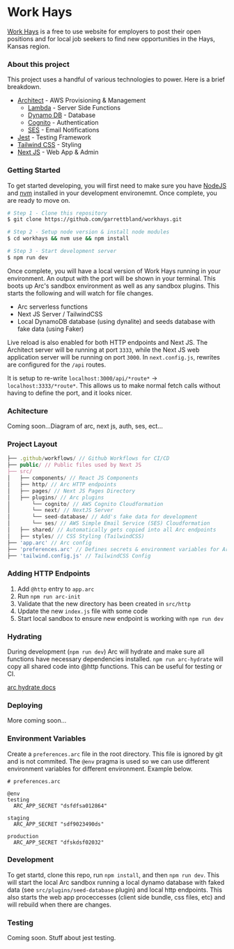 # Work Hays

[Work Hays](https://workhays.com) is a free to use website for employers to post their open positions and for local job seekers to find new opportunities in the Hays, Kansas region.

### About this project

This project uses a handful of various technologies to power. Here is a brief breakdown.

-   [Architect](https://arc.codes/) - AWS Provisioning & Management
    -   [Lambda](https://aws.amazon.com/lambda/) - Server Side Functions
    -   [Dynamo DB](https://aws.amazon.com/dynamodb/) - Database
    -   [Cognito](https://aws.amazon.com/cognito/) - Authentication
    -   [SES](https://aws.amazon.com/ses/) - Email Notifications
-   [Jest](https://jestjs.io/) - Testing Framework
-   [Tailwind CSS](https://tailwindcss.com/) - Styling
-   [Next JS](https://nextjs.org/) - Web App & Admin

### Getting Started

To get started developing, you will first need to make sure you have [NodeJS](https://nodejs.org/en) and [nvm](https://github.com/nvm-sh/nvm) installed in your development environemnt. Once complete, you are ready to move on.

```bash
# Step 1 - Clone this repository
$ git clone https://github.com/garrettbland/workhays.git

# Step 2 - Setup node version & install node modules
$ cd workhays && nvm use && npm install

# Step 3 - Start development server
$ npm run dev
```

Once complete, you will have a local version of Work Hays running in your environment. An output with the port will be shown in your terminal. This boots up Arc's sandbox environment as well as any sandbox plugins. This starts the following and will watch for file changes.

-   Arc serverless functions
-   Next JS Server / TailwindCSS
-   Local DynamoDB database (using dynalite) and seeds database with fake data (using Faker)

Live reload is also enabled for both HTTP endpoints and Next JS. The Architect server will be running at port `3333`, while the Next JS web application server will be running on port `3000`. In `next.config.js`, rewrites are configured for the `/api` routes.

It is setup to re-write `localhost:3000/api/*route*` -> `localhost:3333/*route*`. This allows us to make normal fetch calls without having to define the port, and it looks nicer.

### Achitecture

Coming soon...Diagram of arc, next js, auth, ses, ect...

### Project Layout

```js
├── .github/workflows/ // Github Workflows for CI/CD
├── public/ // Public files used by Next JS
├── src/
│   ├── components/ // React JS Components
│   ├── http/ // Arc HTTP endpoints
│   ├── pages/ // Next JS Pages Directory
│   ├── plugins/ // Arc plugins
│       └── cognito/ // AWS Cognito Cloudformation
│       └── next/ // NextJS Server
│       └── seed-database/ // Add's fake data for development
│       └── ses/ // AWS Simple Email Service (SES) Cloudformation
│   ├── shared/ // Automatically gets copied into all Arc endpoints
│   ├── styles/ // CSS Styling (TailwindCSS)
├── 'app.arc' // Arc config
├── 'preferences.arc' // Defines secrets & environment variables for Arc
├── 'tailwind.config.js' // TailwindCSS Config
```

### Adding HTTP Endpoints

1. Add `@http` entry to `app.arc`
2. Run `npm run arc-init`
3. Validate that the new directory has been created in `src/http`
4. Update the new `index.js` file with some code
5. Start local sandbox to ensure new endpoint is working with `npm run dev`

### Hydrating

During development (`npm run dev`) Arc will hydrate and make sure all functions
have necessary dependencies installed. `npm run arc-hydrate` will copy all shared
code into @http functions. This can be useful for testing or CI.

[arc hydrate docs](https://arc.codes/docs/en/reference/cli/hydrate)

### Deploying

More coming soon...

### Environment Variables

Create a `preferences.arc` file in the root directory. This file is ignored by git and is not commited. The `@env` pragma is used so we can use different environment variables for different environment. Example below.

```
# preferences.arc

@env
testing
  ARC_APP_SECRET "dsfdfsa012864"

staging
  ARC_APP_SECRET "sdf9023490ds"

production
  ARC_APP_SECRET "dfskdsf02032"
```

### Development

To get startd, clone this repo, run `npm install`, and then `npm run dev`. This will start the local Arc sandbox running a local dynamo database with faked data (see `src/plugins/seed-database` plugin) and local http endpoints. This also starts the web app proceccesses (client side bundle, css files, etc) and will rebuild when there are changes.

### Testing

Coming soon. Stuff about jest testing.
